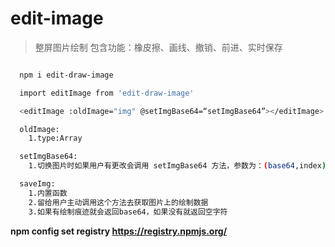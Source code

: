 <!--
 * @Author: your name
 * @Date: 2020-07-29 17:59:12
 * @LastEditTime: 2021-07-29 13:03:46
 * @LastEditors: Please set LastEditors
 * @Description: In User Settings Edit
 * @FilePath: /editImage/README.md
-->

# edit-image

> 整屏图片绘制
> 包含功能：橡皮擦、画线、撤销、前进、实时保存

```bash

  npm i edit-draw-image

  import editImage from 'edit-draw-image'

  <editImage :oldImage="img" @setImgBase64=“setImgBase64”></editImage>

  oldImage:
    1.type:Array

  setImgBase64:
    1.切换图片时如果用户有更改会调用 setImgBase64 方法，参数为：(base64,index)

  saveImg:
    1.内置函数
    2.留给用户主动调用这个方法去获取图片上的绘制数据
    3.如果有绘制痕迹就会返回base64，如果没有就返回空字符


```

<!-- 发布npm包失败 -->

**npm config set registry https://registry.npmjs.org/**
